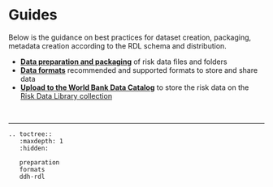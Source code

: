 # Guides

Below is the guidance on best practices for dataset creation, packaging, metadata creation according to the RDL schema and distribution.

- [**Data preparation and packaging**](preparation.md) of risk data files and folders
- [**Data formats**](formats.md) recommended and supported formats to store and share data
- [**Upload to the World Bank Data Catalog**](ddh-rdl.md) to store the risk data on the [Risk Data Library collection](https://datacatalog.worldbank.org/int/search/collections/rdl)

<br><hr>

```{eval-rst}
.. toctree::
   :maxdepth: 1
   :hidden:

   preparation
   formats
   ddh-rdl
```
